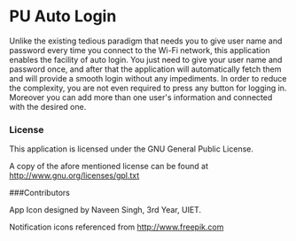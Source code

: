 # PU Auto Login

Unlike the existing tedious paradigm that needs you to give user name and password every time you connect to the Wi-Fi network, this application enables the facility of auto login. You just need to give your user name and password once, and after that the application will automatically fetch them and will provide a smooth login without any impediments. In order to reduce the complexity, you are not even required to press any button for logging in. Moreover you can add more than one user's information and connected with the desired one.

### License

This application is licensed under the GNU General Public License.

A copy of the afore mentioned license can be found at <a>http://www.gnu.org/licenses/gpl.txt</a>

###Contributors

App Icon designed by Naveen Singh, 3rd Year, UIET.

Notification icons referenced from <a>http://www.freepik.com</a>
